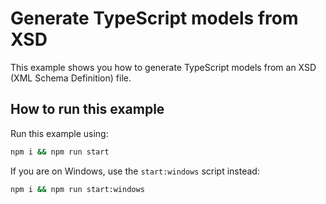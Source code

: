 # Generate TypeScript models from XSD

This example shows you how to generate TypeScript models from an XSD (XML Schema Definition) file.

## How to run this example

Run this example using:

```sh
npm i && npm run start
```

If you are on Windows, use the `start:windows` script instead:

```sh
npm i && npm run start:windows
```
